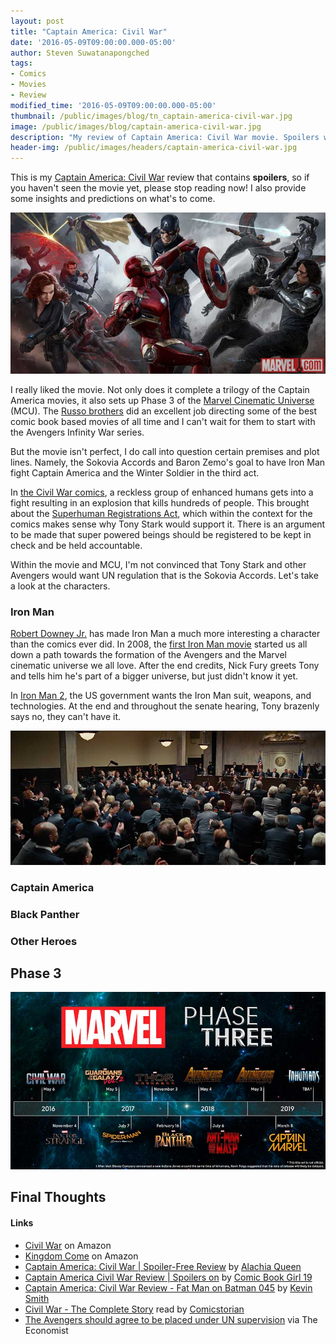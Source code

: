 ```yaml
---
layout: post
title: "Captain America: Civil War"
date: '2016-05-09T09:00:00.000-05:00'
author: Steven Suwatanapongched
tags:
- Comics
- Movies
- Review
modified_time: '2016-05-09T09:00:00.000-05:00'
thumbnail: /public/images/blog/tn_captain-america-civil-war.jpg
image: /public/images/blog/captain-america-civil-war.jpg
description: "My review of Captain America: Civil War movie. Spoilers will be everywhere."
header-img: /public/images/headers/captain-america-civil-war.jpg
---
```


This is my [Captain America: Civil War](http://www.imdb.com/title/tt3498820/) review that contains **spoilers**, so if you haven't seen the movie yet, please stop reading now! I also provide some insights and predictions on what's to come.

![Captain America Civil War](/public/images/blog/captain-america-civil-war.jpg)

I really liked the movie. Not only does it complete a trilogy of the Captain America movies, it also sets up Phase 3 of the [Marvel Cinematic Universe](https://en.wikipedia.org/wiki/Marvel_Cinematic_Universe) (MCU). The [Russo brothers](https://en.wikipedia.org/wiki/Russo_brothers) did an excellent job directing some of the best comic book based movies of all time and I can't wait for them to start with the Avengers Infinity War series.

But the movie isn't perfect, I do call into question certain premises and plot lines. Namely, the Sokovia Accords and Baron Zemo's goal to have Iron Man fight Captain America and the Winter Soldier in the third act.

In [the Civil War comics](https://en.wikipedia.org/wiki/Civil_War_(comics)), a reckless group of enhanced humans gets into a fight resulting in an explosion that kills hundreds of people. This brought about the [Superhuman Registrations Act](https://en.wikipedia.org/wiki/Registration_acts_(comics)#2006_Superhuman_Registration_Act), which within the context for the comics makes sense why Tony Stark would support it. There is an argument to be made that super powered beings should be registered to be kept in check and be held accountable.

Within the movie and MCU, I'm not convinced that Tony Stark and other Avengers would want UN regulation that is the Sokovia Accords. Let's take a look at the characters.

### Iron Man

[Robert Downey Jr.](http://www.imdb.com/name/nm0000375/) has made Iron Man a much more interesting a character than the comics ever did. In 2008, the [first Iron Man movie](http://www.imdb.com/title/tt0371746/) started us all down a path towards the formation of the Avengers and the Marvel cinematic universe we all love. After the end credits, Nick Fury greets Tony and tells him he's part of a bigger universe, but just didn't know it yet.

In [Iron Man 2](http://www.imdb.com/title/tt1228705/), the US government wants the Iron Man suit, weapons, and technologies. At the end and throughout the senate hearing, Tony brazenly says no, they can't have it.

![Iron Man 2 Senate hearing](/public/images/blog/iron-man-2-senate.jpg)



### Captain America

### Black Panther

### Other Heroes


## Phase 3

![Marvel Phase 3](/public/images/blog/marvel-phase-3.jpg)

## Final Thoughts

#### Links

* [Civil War](http://amzn.to/24HiOVg) on Amazon
* [Kingdom Come](http://amzn.to/1T8ffSE) on Amazon
* [Captain America: Civil War | Spoiler-Free Review](https://www.youtube.com/watch?v=w_UpkPIzZlc) by [Alachia Queen](https://www.youtube.com/user/queenalachia)
* [Captain America Civil War Review | Spoilers on](https://www.youtube.com/watch?v=B5SeGu3Udn8) by [Comic Book Girl 19](https://www.youtube.com/user/comicbookgirl19)
* [Captain America: Civil War Review - Fat Man on Batman 045](https://www.youtube.com/watch?v=LDAlnewl1A4) by [Kevin Smith](https://www.youtube.com/user/KevinSmith37)
* [Civil War - The Complete Story](https://www.youtube.com/watch?v=Ed8UZprDgkw) read by [Comicstorian](https://www.youtube.com/user/comicstorian)
* [The Avengers should agree to be placed under UN supervision](http://www.economist.com/news/diversions/21698458-avengers-should-agree-be-placed-under-un-supervision) via The Economist

